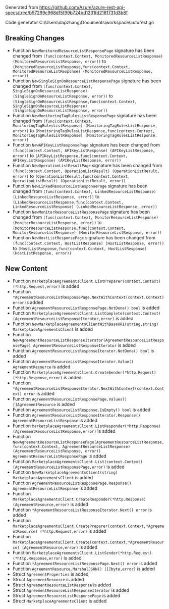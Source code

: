 
Generated from https://github.com/Azure/azure-rest-api-specs/tree/b97299c968df5f99b724bd1231fd2161731d3b8f

Code generator C:\Users\dapzhang\Documents\workspace\autorest.go

## Breaking Changes

- Function `NewMonitoredResourceListResponsePage` signature has been changed from `(func(context.Context, MonitoredResourceListResponse) (MonitoredResourceListResponse, error))` to `(MonitoredResourceListResponse,func(context.Context, MonitoredResourceListResponse) (MonitoredResourceListResponse, error))`
- Function `NewSingleSignOnResourceListResponsePage` signature has been changed from `(func(context.Context, SingleSignOnResourceListResponse) (SingleSignOnResourceListResponse, error))` to `(SingleSignOnResourceListResponse,func(context.Context, SingleSignOnResourceListResponse) (SingleSignOnResourceListResponse, error))`
- Function `NewMonitoringTagRulesListResponsePage` signature has been changed from `(func(context.Context, MonitoringTagRulesListResponse) (MonitoringTagRulesListResponse, error))` to `(MonitoringTagRulesListResponse,func(context.Context, MonitoringTagRulesListResponse) (MonitoringTagRulesListResponse, error))`
- Function `NewAPIKeyListResponsePage` signature has been changed from `(func(context.Context, APIKeyListResponse) (APIKeyListResponse, error))` to `(APIKeyListResponse,func(context.Context, APIKeyListResponse) (APIKeyListResponse, error))`
- Function `NewOperationListResultPage` signature has been changed from `(func(context.Context, OperationListResult) (OperationListResult, error))` to `(OperationListResult,func(context.Context, OperationListResult) (OperationListResult, error))`
- Function `NewLinkedResourceListResponsePage` signature has been changed from `(func(context.Context, LinkedResourceListResponse) (LinkedResourceListResponse, error))` to `(LinkedResourceListResponse,func(context.Context, LinkedResourceListResponse) (LinkedResourceListResponse, error))`
- Function `NewMonitorResourceListResponsePage` signature has been changed from `(func(context.Context, MonitorResourceListResponse) (MonitorResourceListResponse, error))` to `(MonitorResourceListResponse,func(context.Context, MonitorResourceListResponse) (MonitorResourceListResponse, error))`
- Function `NewHostListResponsePage` signature has been changed from `(func(context.Context, HostListResponse) (HostListResponse, error))` to `(HostListResponse,func(context.Context, HostListResponse) (HostListResponse, error))`

## New Content

- Function `MarketplaceAgreementsClient.ListPreparer(context.Context) (*http.Request,error)` is added
- Function `*AgreementResourceListResponsePage.NextWithContext(context.Context) error` is added
- Function `AgreementResourceListResponsePage.NotDone() bool` is added
- Function `MarketplaceAgreementsClient.ListComplete(context.Context) (AgreementResourceListResponseIterator,error)` is added
- Function `NewMarketplaceAgreementsClientWithBaseURI(string,string) MarketplaceAgreementsClient` is added
- Function `NewAgreementResourceListResponseIterator(AgreementResourceListResponsePage) AgreementResourceListResponseIterator` is added
- Function `AgreementResourceListResponseIterator.NotDone() bool` is added
- Function `AgreementResourceListResponseIterator.Value() AgreementResource` is added
- Function `MarketplaceAgreementsClient.CreateSender(*http.Request) (*http.Response,error)` is added
- Function `*AgreementResourceListResponseIterator.NextWithContext(context.Context) error` is added
- Function `AgreementResourceListResponsePage.Values() []AgreementResource` is added
- Function `AgreementResourceListResponse.IsEmpty() bool` is added
- Function `AgreementResourceListResponseIterator.Response() AgreementResourceListResponse` is added
- Function `MarketplaceAgreementsClient.ListResponder(*http.Response) (AgreementResourceListResponse,error)` is added
- Function `NewAgreementResourceListResponsePage(AgreementResourceListResponse,func(context.Context, AgreementResourceListResponse) (AgreementResourceListResponse, error)) AgreementResourceListResponsePage` is added
- Function `MarketplaceAgreementsClient.List(context.Context) (AgreementResourceListResponsePage,error)` is added
- Function `NewMarketplaceAgreementsClient(string) MarketplaceAgreementsClient` is added
- Function `AgreementResourceListResponsePage.Response() AgreementResourceListResponse` is added
- Function `MarketplaceAgreementsClient.CreateResponder(*http.Response) (AgreementResource,error)` is added
- Function `*AgreementResourceListResponseIterator.Next() error` is added
- Function `MarketplaceAgreementsClient.CreatePreparer(context.Context,*AgreementResource) (*http.Request,error)` is added
- Function `MarketplaceAgreementsClient.Create(context.Context,*AgreementResource) (AgreementResource,error)` is added
- Function `MarketplaceAgreementsClient.ListSender(*http.Request) (*http.Response,error)` is added
- Function `*AgreementResourceListResponsePage.Next() error` is added
- Function `AgreementResource.MarshalJSON() ([]byte,error)` is added
- Struct `AgreementProperties` is added
- Struct `AgreementResource` is added
- Struct `AgreementResourceListResponse` is added
- Struct `AgreementResourceListResponseIterator` is added
- Struct `AgreementResourceListResponsePage` is added
- Struct `MarketplaceAgreementsClient` is added

